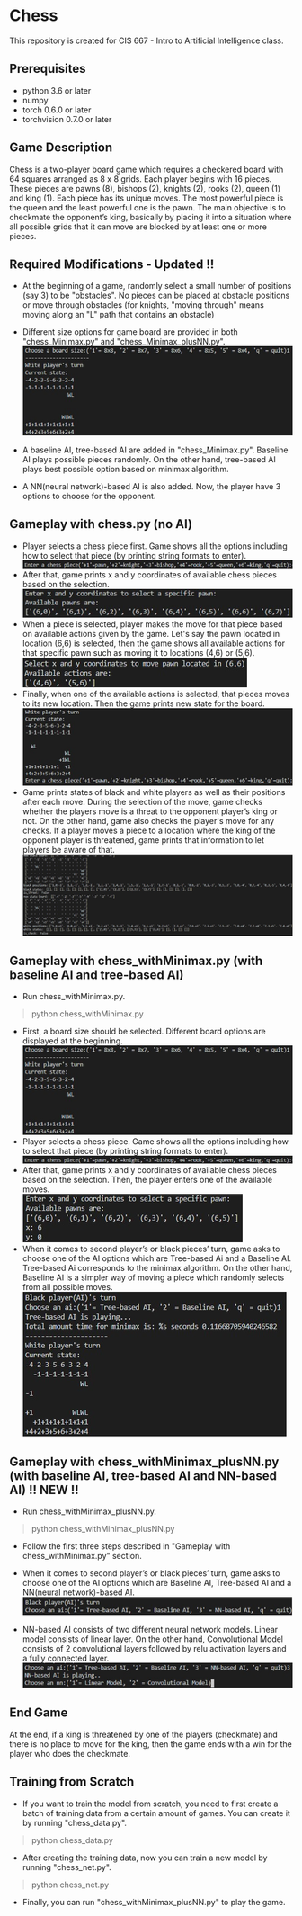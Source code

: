 # Chess

This repository is created for CIS 667 - Intro to Artificial Intelligence class.

## Prerequisites
* python 3.6 or later
* numpy
* torch 0.6.0 or later
* torchvision 0.7.0 or later

## Game Description
Chess is a two-player board game which requires a checkered board with 64 squares arranged as 8 x 8 grids. Each player begins with 16 pieces. These pieces are pawns (8), bishops (2), knights (2), rooks (2), queen (1) and king (1). Each piece has its unique moves. The most powerful piece is the queen and the least powerful one is the pawn. The main objective is to checkmate the opponent’s king, basically by placing it into a situation where all possible grids that it can move are blocked by at least one or more pieces.

## Required Modifications - Updated !!
* At the beginning of a game, randomly select a small number of positions (say 3) to be "obstacles".  No pieces can be placed at obstacle positions or move through obstacles (for knights, "moving through" means moving along an "L" path that contains an obstacle)
* Different size options for game board are provided in both "chess_Minimax.py" and "chess_Minimax_plusNN.py".
![image7](/images/7.jpg)

* A baseline AI, tree-based AI are added in "chess_Minimax.py". Baseline AI plays possible pieces randomly. On the other hand, tree-based AI plays best possible option based on minimax algorithm.
* A NN(neural network)-based AI is also added. Now, the player have 3 options to choose for the opponent.

## Gameplay with chess.py (no AI)
* Player selects a chess piece first. Game shows all the options including how to select that piece (by printing string formats to enter).
![image1](/images/1.jpg)
* After that, game prints x and y coordinates of available chess pieces based on the selection.
![image2](/images/2.jpg)
* When a piece is selected, player makes the move for that piece based on available actions given by the game. Let's say the pawn located in location (6,6) is selected, then the game shows all available actions for that specific pawn such as moving it to locations (4,6) or (5,6). 
![image3](/images/3.jpg)
* Finally, when one of the available actions is selected, that pieces moves to its new location. Then the game prints new state for the board.
![image4](/images/4.jpg)
* Game prints states of black and white players as well as their positions after each move. During the selection of the move, game checks whether the players move is a threat to the opponent player’s king or not. On the other hand, game also checks the player's move for any checks. If a player moves a piece to a location where the king of the opponent player is threatened, game prints that information to let players be aware of that.
![image5](/images/5.jpg)

## Gameplay with chess_withMinimax.py (with baseline AI and tree-based AI)
* Run chess_withMinimax.py.
> python chess_withMinimax.py
* First, a board size should be selected. Different board options are displayed at the beginning.   
![image8](/images/8.jpg)
* Player selects a chess piece. Game shows all the options including how to select that piece (by printing string formats to enter).   
![image1](/images/1.jpg)
* After that, game prints x and y coordinates of available chess pieces based on the selection. Then, the player enters one of the available moves.   
![image9](/images/9.jpg)
* When it comes to second player’s or black pieces’ turn, game asks to choose one of the AI options which are Tree-based Ai and a Baseline AI. Tree-based Ai corresponds to the minimax algorithm. On the other hand, Baseline AI is a simpler way of moving a piece which randomly selects from all possible moves.    
![image10](/images/10.jpg)


## Gameplay with chess_withMinimax_plusNN.py (with baseline AI, tree-based AI and NN-based AI) !! NEW !!
* Run chess_withMinimax_plusNN.py.
> python chess_withMinimax_plusNN.py
* Follow the first three steps described in "Gameplay with chess_withMinimax.py" section.
* When it comes to second player’s or black pieces’ turn, game asks to choose one of the AI options which are Baseline AI, Tree-based AI and a NN(neural network)-based AI. 
![image11](/images/11.jpg)

* NN-based AI consists of two different neural network models. Linear model consists of linear layer. On the other hand, Convolutional Model consists of 2 convolutional layers followed by relu activation layers and a fully connected layer.    
![image12](/images/12.jpg)

## End Game
At the end, if a king is threatened by one of the players (checkmate) and there is no place to move for the king, then the game ends with a win for the player who does the checkmate. 

## Training from Scratch
* If you want to train the model from scratch, you need to first create a batch of training data from a certain amount of games. You can create it by running "chess_data.py".
> python chess_data.py
* After creating the training data, now you can train a new model by running "chess_net.py".
> python chess_net.py
* Finally, you can run "chess_withMinimax_plusNN.py" to play the game.


